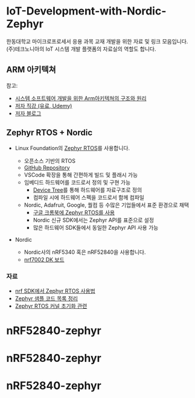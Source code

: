 # IoT-Development-with-Nordic-Zephyr
한동대학교 마이크로프로세서 응용 과목 교재 개발을 위한 자료 및 링크 모음입니다.
(주)테크노니아의 IoT 시스템 개발 플랫폼의 자료실의 역할도 합니다.

## ARM 아키텍쳐

참고:

- [시스템 소프트웨어 개발을 위한 Arm아키텍쳐의 구조와 원리](https://www.aladin.co.kr/shop/wproduct.aspx?ItemId=318773448&start=slayer)
- [저자 직강 (유료, Udemy)](https://www.udemy.com/course/austin-armv8_v7_arch1/?referralCode=4D1703A5611F14D1FD50) 
- [저자 블로그](https://austindhkim.tistory.com/)

## Zephyr RTOS + Nordic

- Linux Foundation의 [Zephyr RTOS](https://zephyrproject.org/)를 사용합니다.
    - 오픈소스 기반의 RTOS
    - [GitHub Repository](https://github.com/zephyrproject-rtos/zephyr)
    - VSCode 확장을 통해 간편하게 빌드 및 플래시 가능
    - 임베디드 하드웨어를 코드로서 정의 및 구현 가능
        - [Device Tree](https://docs.zephyrproject.org/latest/build/dts/index.html)를 통해 하드웨어를 자료구조로 정의
        - 컴파일 시에 하드웨어 스펙을 코드로서 함께 컴파일
    - Nordic, Adafruit, Google, 퀄컴 등 수많은 기업들에서 표준 환경으로 채택
        - [구글 크롬북에 Zephyr RTOS를 사용](https://zephyrproject.org/chromeoss-embedded-controller/)
        - Nordic 신규 SDK에서는 Zephyr API를 표준으로 설정
        - 많은 하드웨어 SDK들에서 동일한 Zephyr API 사용 가능

- Nordic
    - Nordic사의 nRF5340 혹은 nRF52840을 사용합니다.
    - [nrf7002 DK 보드](https://www.nordicsemi.com/Products/Development-hardware/nRF7002-DK)

### 자료

- [nrf SDK에서 Zephyr RTOS 사용법](./docs/nrf_sdk_zephyr_basic.md)
- [Zephyr 샘플 코드 목록 정리](./docs/zephyr_samples.md)
- [Zephyr RTOS 커널 초기화 관련](./docs/kernel_init.md)
# nRF52840-zephyr
# nRF52840-zephyr
# nRF52840-zephyr
